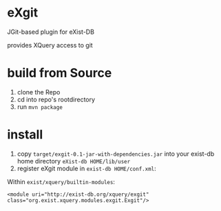 # eXgit
JGit-based plugin for eXist-DB

provides XQuery access to git

# build from Source

1. clone the Repo
2. cd into repo's rootdirectory
3. run `mvn package`

# install

1. copy `target/exgit-0.1-jar-with-dependencies.jar` into your exist-db home directory `eXist-db HOME/lib/user`
2. register eXgit module in `exist-db HOME/conf.xml`:

Within `exist/xquery/builtin-modules`:

    <module uri="http://exist-db.org/xquery/exgit" class="org.exist.xquery.modules.exgit.Exgit"/>
